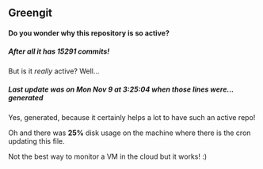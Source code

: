 ## Greengit

#### Do you wonder why this repository is so active?

##### After all it has 15291 commits!

But is it *really* active? Well...

##### Last update was on Mon Nov 9 at 3:25:04 when those lines were... generated

Yes, generated, because it certainly helps a lot to have such an active repo!

Oh and there was **25%** disk usage on the machine
where there is the cron updating this file.

Not the best way to monitor a VM in the cloud but it works! :)
